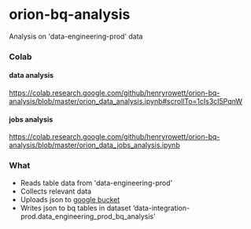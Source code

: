 # orion-bq-analysis
Analysis on 'data-engineering-prod' data

### Colab
#### data analysis
https://colab.research.google.com/github/henryrowett/orion-bq-analysis/blob/master/orion_data_analysis.ipynb#scrollTo=1cIs3cI5PqnW
#### jobs analysis
https://colab.research.google.com/github/henryrowett/orion-bq-analysis/blob/master/orion_data_jobs_analysis.ipynb

### What 
- Reads table data from 'data-engineering-prod'
- Collects relevant data
- Uploads json to [google bucket](https://console.cloud.google.com/storage/browser/data-engineering-prod-bq-analysis;tab=objects?forceOnBucketsSortingFiltering=false&project=data-integration-prod&supportedpurview=project&prefix=&forceOnObjectsSortingFiltering=false)
- Writes json to bq tables in dataset ‘data-integration-prod.data_engineering_prod_bq_analysis'

